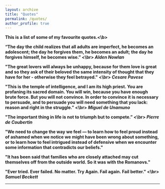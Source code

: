 ```yaml
---
layout: archive
title: "Quotes"
permalink: /quotes/
author_profile: true
---
```


<b>This is a list of some of my favourite quotes.<\b>

“The day the child realizes that all adults are imperfect, he becomes an adolescent; the day he forgives them, he becomes an adult; the day he forgives himself, he becomes wise.” 
<\br>
<i>Alden Nowlan</i>

"The great lovers will always be unhappy, because for them love is great and so they ask of their beloved the same intensity of thought that they have for her - otherwise they feel betrayed."
<\br>
<i>Cesare Pavese</i>

"This is the temple of intelligence, and I am its high priest. You are profaning its sacred domain. You will win, because you have enough brute force. But you will not convince. In order to convince it is necessary to persuade, and to persuade you will need something that you lack: reason and right in the struggle.”
<\br>
<i>Miguel de Unamuno</i>

"The important thing in life is not to triumph but to compete.” 
<\br>
<i>Pierre de Coubertin</i>

"We need to change the way we feel — to learn how to feel proud instead of ashamed when we notice we might have been wrong about something, or to learn how to feel intrigued instead of defensive when we encounter some information that contradicts our beliefs."

"It has been said that families who are closely attached may cut themselves off from the outside world. So it was with the Romanovs."

"Ever tried. Ever failed. No matter. Try Again. Fail again. Fail better." 
<\br>
<i>Samuel Beckett</i>

---
